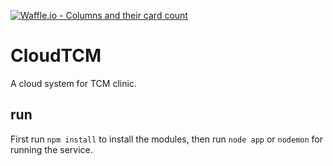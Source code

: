 [![Waffle.io - Columns and their card count](https://badge.waffle.io/walkerzheng/CloudTCM.png?columns=all)](https://waffle.io/walkerzheng/CloudTCM?utm_source=badge)
# CloudTCM
A cloud system for TCM clinic.

## run
First run `npm install` to install the modules, then run `node app` or `nodemon` for running the service.
